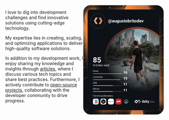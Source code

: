 <div align="left">
  <a href="https://api.daily.dev/get?r=augustobritodev" target="_blank">
    <img
      width="256"
      align="right"
      src="./devcard.svg"
    />
  </a>
</div>

I love to dig into development challenges and find innovative solutions using cutting-edge technology.

My expertise lies in creating, scaling, and optimizing applications to deliver high-quality software solutions.

In addition to my development work, I enjoy sharing my knowledge and insights through [articles](https://coody.me/articles), where I discuss various tech topics and share best practices. Furthermore, I actively contribute to [open-source projects](https://coody.me/os), collaborating with the developer community to drive progress.


